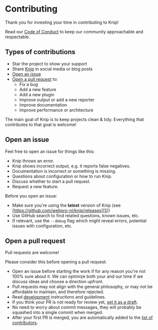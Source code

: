# Contributing

Thank you for investing your time in contributing to Knip!

Read our [Code of Conduct][1] to keep our community approachable and
respectable.

## Types of contributions

- Star the project to show your support
- Share [Knip][2] in social media or blog posts
- [Open an issue][3]
- [Open a pull request][4] to:
  - Fix a bug
  - Add a new feature
  - Add a new plugin
  - Improve output or add a new reporter
  - Improve documentation
  - Improve performance or architecture

The main goal of Knip is to keep projects clean & tidy. Everything that
contributes to that goal is welcome!

## Open an issue

Feel free to open an issue for things like this:

- Knip throws an error.
- Knip shows incorrect output, e.g. it reports false negatives.
- Documentation is incorrect or something is missing.
- Questions about configuration or how to run Knip.
- Discuss whether to start a pull request.
- Request a new feature.

Before you open an issue:

- Make sure you're using the **latest** version of Knip (see
  [https://github.com/webpro-nl/knip/releases][5])
- Use GitHub search to find related questions, known issues, etc.
- If relevant, use the `--debug` flag which might reveal errors, potential
  issues with configuration, etc.

## Open a pull request

Pull requests are welcome!

Please consider this before opening a pull request:

- Open an issue before starting the work if for any reason you're not 100% sure
  about it. We can optimize both your and our time if we discuss ideas and
  choose a direction upfront.
- Pull requests may not align with the general philosophy, or may not be
  affordable to maintain, and therefore rejected.
- Read [development][6] instructions and guidelines.
- If you think your PR is not ready for review yet, [set it as a draft][7].
- No need to worry about commit messages, they will probably be squashed into a
  single commit when merged.
- After your first PR is merged, you are automatically added to the
  [list of contributors](https://knip.dev/#-contributors).

[1]: ./CODE_OF_CONDUCT.md
[2]: https://knip.dev
[3]: #open-an-issue
[4]: #open-a-pull-request
[5]: https://github.com/webpro-nl/knip/releases
[6]: ./DEVELOPMENT.md
[7]:
  https://docs.github.com/pull-requests/collaborating-with-pull-requests/proposing-changes-to-your-work-with-pull-requests/changing-the-stage-of-a-pull-request
